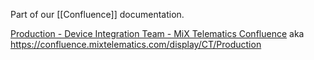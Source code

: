 Part of our [[Confluence]] documentation.


[Production - Device Integration Team - MiX Telematics Confluence](https://confluence.mixtelematics.com/pages/viewpage.action?spaceKey=CT&title=Production)
aka https://confluence.mixtelematics.com/display/CT/Production
